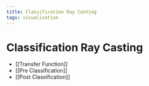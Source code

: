 ```yaml
---
title: Classification Ray Casting
tags: visualization
---
```


# Classification Ray Casting
- [[Transfer Function]]
- [[Pre Classification]]
- [[Post Classification]]


